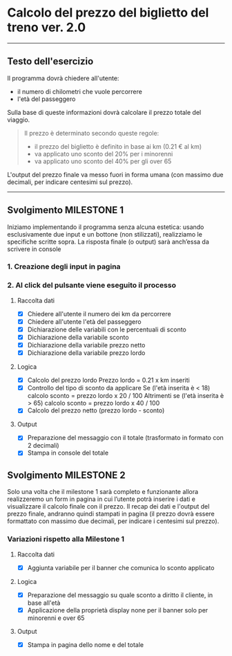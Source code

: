 # Calcolo del prezzo del biglietto del treno ver. 2.0

---

## Testo dell'esercizio

Il programma dovrà chiedere all'utente:

- il numero di chilometri che vuole percorrere
- l'età del passeggero

Sulla base di queste informazioni dovrà calcolare il prezzo totale del viaggio.

> Il prezzo è determinato secondo queste regole:
>
> - il prezzo del biglietto è definito in base ai km (0.21 € al km)
> - va applicato uno sconto del 20% per i minorenni
> - va applicato uno sconto del 40% per gli over 65

L'output del prezzo finale va messo fuori in forma umana (con massimo due decimali, per indicare centesimi sul prezzo).

---

## Svolgimento MILESTONE 1

Iniziamo implementando il programma senza alcuna estetica: usando esclusivamente due input e un bottone (non stilizzati), realizziamo le specifiche scritte sopra. La risposta finale (o output) sarà anch’essa da scrivere in console

### 1. Creazione degli input in pagina

### 2. Al click del pulsante viene eseguito il processo

1. Raccolta dati

   - [x] Chiedere all'utente il numero dei km da percorrere
   - [x] Chiedere all'utente l'età del passeggero
   - [x] Dichiarazione delle variabili con le percentuali di sconto
   - [x] Dichiarazione della variabile sconto
   - [x] Dichiarazione della variabile prezzo netto
   - [x] Dichiarazione della variabile prezzo lordo

2. Logica

   - [x] Calcolo del prezzo lordo
         Prezzo lordo = 0.21 x km inseriti
   - [x] Controllo del tipo di sconto da applicare
       Se (l'età inserita è < 18)
       calcolo sconto = prezzo lordo x 20 / 100
       Altrimenti se (l'età inserita è > 65)
       calcolo sconto = prezzo lordo x 40 / 100
   <!-- Altrimenti
       calcolo sconto = prezzo lordo * 0 / 100 -->
   - [x] Calcolo del prezzo netto (prezzo lordo - sconto)

3. Output
   - [x] Preparazione del messaggio con il totale (trasformato in formato con 2 decimali)
   - [x] Stampa in console del totale

## Svolgimento MILESTONE 2

Solo una volta che il milestone 1 sarà completo e funzionante allora realizzeremo un form in pagina in cui l’utente potrà inserire i dati e visualizzare il calcolo finale con il prezzo.
Il recap dei dati e l'output del prezzo finale, andranno quindi stampati in pagina (il prezzo dovrà essere formattato con massimo due decimali, per indicare i centesimi sul prezzo).

### Variazioni rispetto alla Milestone 1

1. Raccolta dati

   - [x] Aggiunta variabile per il banner che comunica lo sconto applicato

2. Logica

   - [x] Preparazione del messaggio su quale sconto a diritto il cliente, in base all'età
   - [x] Applicazione della proprietà display none per il banner solo per minorenni e over 65

3. Output
   - [x] Stampa in pagina dello nome e del totale
